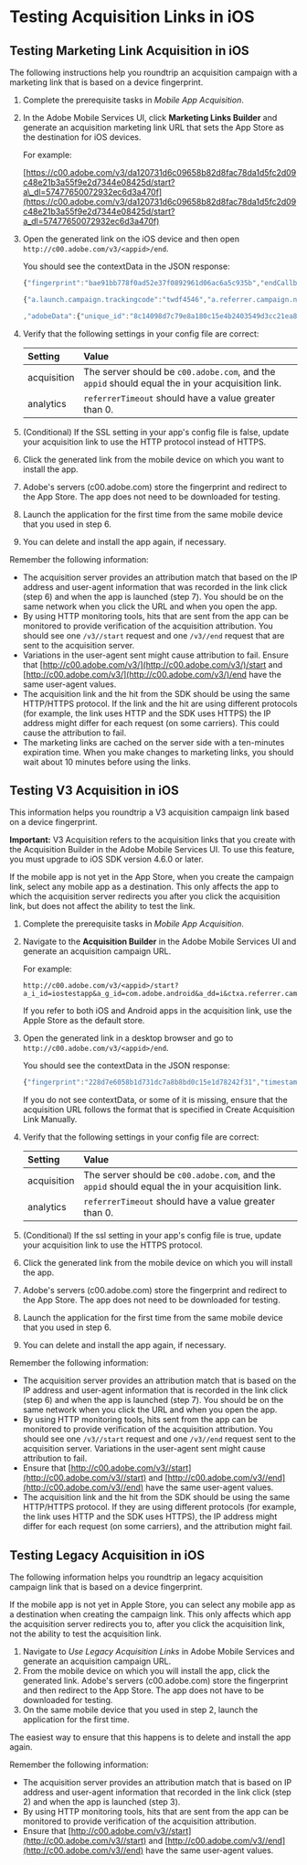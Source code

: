 # Testing Acquisition Links in iOS

## Testing Marketing Link Acquisition in iOS

The following instructions help you roundtrip an acquisition campaign with a marketing link that is based on a device fingerprint.

1. Complete the prerequisite tasks in _Mobile App Acquisition_.
2. In the Adobe Mobile Services UI, click **Marketing Links Builder** and generate an acquisition marketing link URL that sets the App Store as the destination for iOS devices.

   For example:

   [https://c00.adobe.com/v3/da120731d6c09658b82d8fac78da1d5fc2d09c48e21b3a55f9e2d7344e08425d/start?a\_dl=57477650072932ec6d3a470f](https://c00.adobe.com/v3/da120731d6c09658b82d8fac78da1d5fc2d09c48e21b3a55f9e2d7344e08425d/start?a_dl=57477650072932ec6d3a470f)

3. Open the generated link on the iOS device and then open `http://c00.adobe.com/v3/<appid>/end`.

   You should see the contextData in the JSON response:

   ```javascript
   {"fingerprint":"bae91bb778f0ad52e37f0892961d06ac6a5c935b","endCallbacks":["***"],"timestamp":1464301217,"appguid":"da120731d6c09658b82d8fac78da1d5fc2d09c48e21b3a55f9e2d7344e08425d","contextData":

   {"a.launch.campaign.trackingcode":"twdf4546","a.referrer.campaign.name":"iOS Demo","a.referrer.campaign.trackingcode":"twdf4546"}

   ,"adobeData":{"unique_id":"8c14098d7c79e8a180c15e4b2403549d3cc21ea8","deeplinkid":"57477650072932ec6d3a470f"}}
   ```

4. Verify that the following settings in your config file are correct:

   | **Setting** | **Value** |
   | :--- | :--- |
   | acquisition | The server should be `c00.adobe.com`, and the `appid` should equal the in your acquisition link. |
   | analytics | `referrerTimeout` should have a value greater than 0. |

5. \(Conditional\) If the SSL setting in your app's config file is false, update your acquisition link to use the HTTP protocol instead of HTTPS.
6. Click the generated link from the mobile device on which you want to install the app.
7. Adobe's servers \(c00.adobe.com\) store the fingerprint and redirect to the App Store.  The app does not need to be downloaded for testing.
8. Launch the application for the first time from the same mobile device that you used in step 6.
9. You can delete and install the app again, if necessary.

Remember the following information:

* The acquisition server provides an attribution match that based on the IP address and user-agent information that was recorded in the link click \(step 6\) and when the app is launched \(step 7\).  You should be on the same network when you click the URL and when you open the app.
* By using HTTP monitoring tools, hits that are sent from the app can be monitored to provide verification of the acquisition attribution.  You should see one `/v3//start` request and one `/v3//end` request that are sent to the acquisition server.
* Variations in the user-agent sent might cause attribution to fail.  Ensure that [http://c00.adobe.com/v3/](http://c00.adobe.com/v3/)/start and [http://c00.adobe.com/v3/](http://c00.adobe.com/v3/)/end have the same user-agent values.
* The acquisition link and the hit from the SDK should be using the same HTTP/HTTPS protocol. If the link and the hit are using different protocols \(for example, the link uses HTTP and the SDK uses HTTPS\) the IP address might differ for each request \(on some carriers\). This could cause the attribution to fail.
* The marketing links are cached on the server side with a ten-minutes expiration time.  When you make changes to marketing links, you should wait about 10 minutes before using the links. 

## Testing V3 Acquisition in iOS

This information helps you roundtrip a V3 acquisition campaign link based on a device fingerprint.

**Important:** V3 Acquisition refers to the acquisition links that you create with the Acquisition Builder in the Adobe Mobile Services UI. To use this feature, you must upgrade to iOS SDK version 4.6.0 or later.

If the mobile app is not yet in the App Store, when you create the campaign link, select any mobile app as a destination. This only affects the app to which the acquisition server redirects you after you click the acquisition link, but does not affect the ability to test the link.

1. Complete the prerequisite tasks in _Mobile App Acquisition_.
2. Navigate to the **Acquisition Builder** in the Adobe Mobile Services UI and generate an acquisition campaign URL.

   For example:

   ```text
   http://c00.adobe.com/v3/<appid>/start?a_i_id=iostestapp&a_g_id=com.adobe.android&a_dd=i&ctxa.referrer.campaign.name=name&ctxa.referrer.campaign.trackingcode=trackingcode
   ```

   If you refer to both iOS and Android apps in the acquisition link, use the Apple Store as the default store.

3. Open the generated link in a desktop browser and go to `http://c00.adobe.com/v3/<appid>/end`.

   You should see the contextData in the JSON response:

   ```javascript
   {"fingerprint":"228d7e6058b1d731dc7a8b8bd0c15e1d78242f31","timestamp":1457989293,"appguid":"","contextData":{"a.referrer.campaign.name":"name","a.referrer.campaign.trackingcode":"trackingcode"}}
   ```

   If you do not see contextData, or some of it is missing, ensure that the acquisition URL follows the format that is specified in Create Acquisition Link Manually.

4. Verify that the following settings in your config file are correct:

   | Setting | Value |
   | :--- | :--- |
   | acquisition | The server should be `c00.adobe.com`, and the `appid` should equal the in your acquisition link. |
   | analytics | `referrerTimeout` should have a value greater than 0. |

5. \(Conditional\) If the ssl setting in your app's config file is true, update your acquisition link to use the HTTPS protocol.
6. Click the generated link from the mobile device on which you will install the app.
7. Adobe's servers \(c00.adobe.com\) store the fingerprint and redirect to the App Store.  The app does not need to be downloaded for testing.
8. Launch the application for the first time from the same mobile device that you used in step 6.
9. You can delete and install the app again, if necessary.

Remember the following information:

* The acquisition server provides an attribution match that is based on the IP address and user-agent information that is recorded in the link click \(step 6\) and when the app is launched \(step 7\).  You should be on the same network when you click the URL and when you open the app.
* By using HTTP monitoring tools, hits sent from the app can be monitored to provide verification of the acquisition attribution. You should see one `/v3//start` request and one `/v3//end` request sent to the acquisition server. Variations in the user-agent sent might cause attribution to fail.
* Ensure that [http://c00.adobe.com/v3//start](http://c00.adobe.com/v3//start) and [http://c00.adobe.com/v3//end](http://c00.adobe.com/v3//end) have the same user-agent values.
* The acquisition link and the hit from the SDK should be using the same HTTP/HTTPS protocol.  If they are using different protocols \(for example, the link uses HTTP and the SDK uses HTTPS\), the IP address might differ for each request \(on some carriers\), and the attribution might fail.

## Testing Legacy Acquisition in iOS

The following information helps you roundtrip an legacy acquisition campaign link that is based on a device fingerprint.

If the mobile app is not yet in Apple Store, you can select any mobile app as a destination when creating the campaign link. This only affects which app the acquisition server redirects you to, after you click the acquisition link, not the ability to test the acquisition link.

1. Navigate to _Use Legacy Acquisition Links_ in Adobe Mobile Services and generate an acquisition campaign URL.
2. From the mobile device on which you will install the app, click the generated link. Adobe's servers \(c00.adobe.com\) store the fingerprint and then redirect to the App Store. The app does not have to be downloaded for testing.
3. On the same mobile device that you used in step 2, launch the application for the first time.

The easiest way to ensure that this happens is to delete and install the app again.

Remember the following information:

* The acquisition server provides an attribution match that is based on IP address and user-agent information that recorded in the link click \(step 2\) and when the app is launched \(step 3\).
* By using HTTP monitoring tools, hits that are sent from the app can be monitored to provide verification of the acquisition attribution.
* Ensure that [http://c00.adobe.com/v3//start](http://c00.adobe.com/v3//start) and [http://c00.adobe.com/v3//end](http://c00.adobe.com/v3//end) have the same user-agent values.

